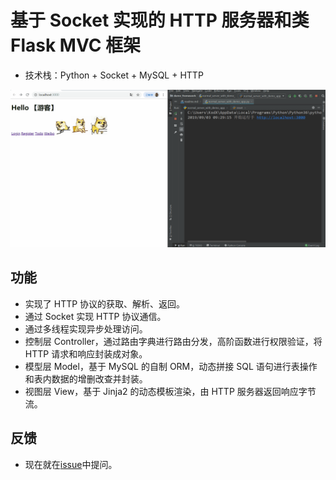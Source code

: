 基于 Socket 实现的 HTTP 服务器和类 Flask MVC 框架
===========================================
- 技术栈：Python + Socket + MySQL + HTTP

![demo](/weibo.gif)

功能
--------
 - 实现了 HTTP 协议的获取、解析、返回。
 - 通过 Socket 实现 HTTP 协议通信。
 - 通过多线程实现异步处理访问。
 - 控制层 Controller，通过路由字典进行路由分发，高阶函数进行权限验证，将 HTTP 请求和响应封装成对象。
 - 模型层 Model，基于 MySQL 的自制 ORM，动态拼接 SQL 语句进行表操作和表内数据的增删改查并封装。
 - 视图层 View，基于 Jinja2 的动态模板渲染，由 HTTP 服务器返回响应字节流。

反馈
-------------
 - 现在就在[issue](https://github.com/noahwork/weblite-py/issues)中提问。
